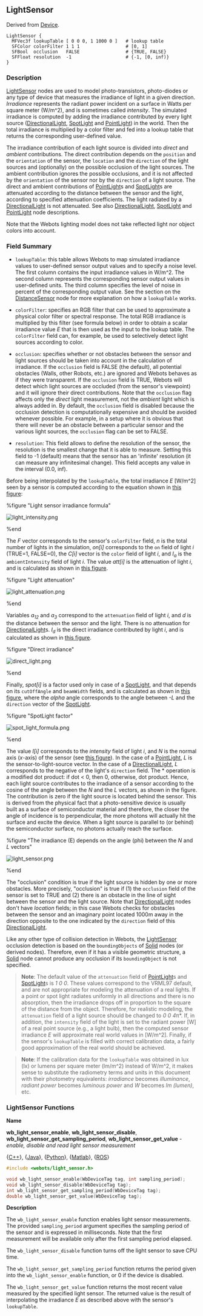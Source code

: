 ## LightSensor

Derived from [Device](device.md).

```
LightSensor {
  MFVec3f lookupTable [ 0 0 0, 1 1000 0 ]   # lookup table
  SFColor colorFilter 1 1 1                 # [0, 1]
  SFBool  occlusion   FALSE                 # {TRUE, FALSE}
  SFFloat resolution  -1                    # {-1, [0, inf)}
}
```

### Description

[LightSensor](#lightsensor) nodes are used to model photo-transistors, photo-diodes or any type of device that measures the irradiance of light in a given direction.
*Irradiance* represents the radiant power incident on a surface in Watts per square meter (W/m^2), and is sometimes called *intensity*.
The simulated irradiance is computed by adding the irradiance contributed by every light source ([DirectionalLight](directionallight.md), [SpotLight](spotlight.md) and [PointLight](pointlight.md)) in the world.
Then the total irradiance is multiplied by a color filter and fed into a lookup table that returns the corresponding user-defined value.

The irradiance contribution of each light source is divided into *direct* and *ambient* contributions.
The direct contribution depends on the `position` and the `orientation` of the sensor, the `location` and the `direction` of the light sources and (optionally) on the possible occlusion of the light sources.
The ambient contribution ignores the possible occlusions, and it is not affected by the `orientation` of the sensor nor by the `direction` of a light source.
The direct and ambient contributions of [PointLight](pointlight.md)s and [SpotLight](spotlight.md)s are attenuated according to the distance between the sensor and the light, according to specified attenuation coefficients.
The light radiated by a [DirectionalLight](directionallight.md) is not attenuated.
See also [DirectionalLight](directionallight.md), [SpotLight](spotlight.md) and [PointLight](pointlight.md) node descriptions.

Note that the Webots lighting model does not take reflected light nor object colors into account.

### Field Summary

- `lookupTable`: this table allows Webots to map simulated irradiance values to
user-defined sensor output values and to specify a noise level. The first column
contains the input irradiance values in W/m^2. The second column represents the
corresponding sensor output values in user-defined units. The third column
specifies the level of noise in percent of the corresponding output value. See
the section on the [DistanceSensor](distancesensor.md) node for more explanation
on how a `lookupTable` works.

- `colorFilter`: specifies an RGB filter that can be used to approximate a
physical color filter or spectral response. The total RGB irradiance is
multiplied by this filter (see formula below) in order to obtain a scalar
irradiance value *E* that is then used as the input to the lookup table. The
`colorFilter` field can, for example, be used to selectively detect light
sources according to color.

- `occlusion`: specifies whether or not obstacles between the sensor and light
sources should be taken into account in the calculation of irradiance. If the
`occlusion` field is FALSE (the default), all potential obstacles (Walls, other
Robots, etc.) are ignored and Webots behaves as if they were transparent. If the
`occlusion` field is TRUE, Webots will detect which light sources are occluded
(from the sensor's viewpoint) and it will ignore their direct contributions.
Note that the `occlusion` flag affects only the *direct* light measurement, not
the *ambient* light which is always added in. By default, the `occlusion` field
is disabled because the occlusion detection is computationally expensive and
should be avoided whenever possible. For example, in a setup where it is obvious
that there will never be an obstacle between a particular sensor and the various
light sources, the `occlusion` flag can be set to FALSE.

- `resolution`: This field allows to define the resolution of the sensor, the
resolution is the smallest change that it is able to measure. Setting this field
to -1 (default) means that the sensor has an 'infinite' resolution (it can
measure any infinitesimal change). This field accepts any value in the interval
(0.0, inf).

Before being interpolated by the `lookupTable`, the total irradiance *E* [W/m^2] seen by a sensor is computed according to the equation shown in [this figure](#light-sensor-irradiance-formula):

%figure "Light sensor irradiance formula"

![light_intensity.png](images/light_intensity.png)

%end

The *F* vector corresponds to the sensor's `colorFilter` field, *n* is the total number of lights in the simulation, *on[i]* corresponds to the `on` field of light *i* (TRUE=1, FALSE=0), the *C[i]* vector is the `color` field of light *i*, and *I<sub>a</sub>* is the `ambientIntensity` field of light *i*.
The value *att[i]* is the attenuation of light *i*, and is calculated as shown in [this figure](#light-attenuation).

%figure "Light attenuation"

![light_attenuation.png](images/light_attenuation.png)

%end

Variables *a<sub>1</sub><sub>2</sub>* and *a<sub>3</sub>* correspond to the `attenuation` field of light *i*, and *d* is the distance between the sensor and the light.
There is no attenuation for [DirectionalLight](directionallight.md)s.
*I<sub>d</sub>* is the direct irradiance contributed by light *i*, and is calculated as shown in [this figure](#direct-irradiance).

%figure "Direct irradiance"

![direct_light.png](images/direct_light.png)

%end

Finally, *spot[i]* is a factor used only in case of a [SpotLight](spotlight.md), and that depends on its `cutOffAngle` and `beamWidth` fields, and is calculated as shown in [this figure](#spotlight-factor), where the *alpha* angle corresponds to the angle between *-L* and the `direction` vector of the [SpotLight](spotlight.md).

%figure "SpotLight factor"

![spot_light_formula.png](images/spot_light_formula.png)

%end

The value *I[i]* corresponds to the *intensity* field of light *i*, and *N* is the normal axis (*x*-axis) of the sensor (see [this figure](#the-irradiance-e-depends-on-the-angle-phi-between-the-n-and-l-vectors)).
In the case of a [PointLight](pointlight.md), *L* is the sensor-to-light-source vector.
In the case of a [DirectionalLight](directionallight.md), *L* corresponds to the negative of the light's `direction` field.
The * operation is a modified dot product: if dot < 0, then 0, otherwise, dot product.
Hence, each light source contributes to the irradiance of a sensor according to the cosine of the angle between the *N* and the *L* vectors, as shown in the figure.
The contribution is zero if the light source is located behind the sensor.
This is derived from the physical fact that a photo-sensitive device is usually built as a surface of semiconductor material and therefore, the closer the angle of incidence is to perpendicular, the more photons will actually hit the surface and excite the device.
When a light source is parallel to (or behind) the semiconductor surface, no photons actually reach the surface.

%figure "The irradiance (E) depends on the angle (phi) between the *N* and *L* vectors"

![light_sensor.png](images/light_sensor.png)

%end

The "occlusion" condition is true if the light source is hidden by one or more obstacles.
More precisely, "occlusion" is true if (1) the `occlusion` field of the sensor is set to TRUE and (2) there is an obstacle in the line of sight between the sensor and the light source.
Note that [DirectionalLight](directionallight.md) nodes don't have *location* fields; in this case Webots checks for obstacles between the sensor and an imaginary point located 1000m away in the direction opposite to the one indicated by the `direction` field of this [DirectionalLight](directionallight.md).

Like any other type of collision detection in Webots, the [LightSensor](#lightsensor) occlusion detection is based on the `boundingObjects` of [Solid](solid.md) nodes (or derived nodes).
Therefore, even if it has a visible geometric structure, a [Solid](solid.md) node cannot produce any occlusion if its `boundingObject` is not specified.

> **Note**: The default value of the `attenuation` field of [PointLight](pointlight.md)s and [SpotLight](spotlight.md)s is *1 0 0*.
These values correspond to the VRML97 default, and are not appropriate for modeling the attenuation of a real lights.
If a point or spot light radiates uniformly in all directions and there is no absorption, then the irradiance drops off in proportion to the square of the distance from the object.
Therefore, for realistic modeling, the `attenuation` field of a light source should be changed to *0 0 4*π*.
If, in addition, the `intensity` field of the light is set to the radiant power [W] of a real point source (e.g., a light bulb), then the computed sensor irradiance *E* will approximate real world values in [W/m^2].
Finally, if the sensor's `lookupTable` is filled with correct calibration data, a fairly good approximation of the real world should be achieved.

<!-- -->

> **Note**: If the calibration data for the `lookupTable` was obtained in lux (lx) or lumens per square meter (lm/m^2) instead of W/m^2, it makes sense to substitute the radiometry terms and units in this document with their photometry equivalents: *irradiance* becomes *illuminance*, *radiant power* becomes *luminous power* and *W* becomes *lm (lumen)*, etc.

### LightSensor Functions

**Name**

**wb\_light\_sensor\_enable**, **wb\_light\_sensor\_disable**, **wb\_light\_sensor\_get\_sampling\_period**, **wb\_light\_sensor\_get\_value** - *enable, disable and read light sensor measurement*

{[C++](cpp-api.md#cpp_light_sensor)}, {[Java](java-api.md#java_light_sensor)}, {[Python](python-api.md#python_light_sensor)}, {[Matlab](matlab-api.md#matlab_light_sensor)}, {[ROS](ros-api.md)}

```c
#include <webots/light_sensor.h>

void wb_light_sensor_enable(WbDeviceTag tag, int sampling_period);
void wb_light_sensor_disable(WbDeviceTag tag);
int wb_light_sensor_get_sampling_period(WbDeviceTag tag);
double wb_light_sensor_get_value(WbDeviceTag tag);
```

**Description**

The `wb_light_sensor_enable` function enables light sensor measurements.
The provided `sampling_period` argument specifies the sampling period of the sensor and is expressed in milliseconds.
Note that the first measurement will be available only after the first sampling period elapsed.

The `wb_light_sensor_disable` function turns off the light sensor to save CPU time.

The `wb_light_sensor_get_sampling_period` function returns the period given into the `wb_light_sensor_enable` function, or 0 if the device is disabled.

The `wb_light_sensor_get_value` function returns the most recent value measured by the specified light sensor.
The returned value is the result of interpolating the irradiance *E* as described above with the sensor's `lookupTable`.
